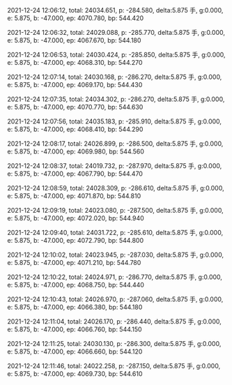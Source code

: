 2021-12-24 12:06:12, total: 24034.651, p: -284.580, delta:5.875 手, g:0.000, e: 5.875, b: -47.000, ep: 4070.780, bp: 544.420

2021-12-24 12:06:32, total: 24029.088, p: -285.770, delta:5.875 手, g:0.000, e: 5.875, b: -47.000, ep: 4067.670, bp: 544.180

2021-12-24 12:06:53, total: 24030.424, p: -285.850, delta:5.875 手, g:0.000, e: 5.875, b: -47.000, ep: 4068.310, bp: 544.270

2021-12-24 12:07:14, total: 24030.168, p: -286.270, delta:5.875 手, g:0.000, e: 5.875, b: -47.000, ep: 4069.170, bp: 544.430

2021-12-24 12:07:35, total: 24034.302, p: -286.270, delta:5.875 手, g:0.000, e: 5.875, b: -47.000, ep: 4070.770, bp: 544.630

2021-12-24 12:07:56, total: 24035.183, p: -285.910, delta:5.875 手, g:0.000, e: 5.875, b: -47.000, ep: 4068.410, bp: 544.290

2021-12-24 12:08:17, total: 24026.899, p: -286.500, delta:5.875 手, g:0.000, e: 5.875, b: -47.000, ep: 4069.980, bp: 544.560

2021-12-24 12:08:37, total: 24019.732, p: -287.970, delta:5.875 手, g:0.000, e: 5.875, b: -47.000, ep: 4067.790, bp: 544.470

2021-12-24 12:08:59, total: 24028.309, p: -286.610, delta:5.875 手, g:0.000, e: 5.875, b: -47.000, ep: 4071.870, bp: 544.810

2021-12-24 12:09:19, total: 24023.080, p: -287.500, delta:5.875 手, g:0.000, e: 5.875, b: -47.000, ep: 4072.020, bp: 544.940

2021-12-24 12:09:40, total: 24031.722, p: -285.610, delta:5.875 手, g:0.000, e: 5.875, b: -47.000, ep: 4072.790, bp: 544.800

2021-12-24 12:10:02, total: 24023.945, p: -287.030, delta:5.875 手, g:0.000, e: 5.875, b: -47.000, ep: 4071.210, bp: 544.780

2021-12-24 12:10:22, total: 24024.971, p: -286.770, delta:5.875 手, g:0.000, e: 5.875, b: -47.000, ep: 4068.750, bp: 544.440

2021-12-24 12:10:43, total: 24026.970, p: -287.060, delta:5.875 手, g:0.000, e: 5.875, b: -47.000, ep: 4066.380, bp: 544.180

2021-12-24 12:11:04, total: 24026.170, p: -286.440, delta:5.875 手, g:0.000, e: 5.875, b: -47.000, ep: 4066.760, bp: 544.150

2021-12-24 12:11:25, total: 24030.130, p: -286.300, delta:5.875 手, g:0.000, e: 5.875, b: -47.000, ep: 4066.660, bp: 544.120

2021-12-24 12:11:46, total: 24022.258, p: -287.150, delta:5.875 手, g:0.000, e: 5.875, b: -47.000, ep: 4069.730, bp: 544.610